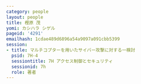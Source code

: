 ```yaml
---
category: people
layout: people
title: 樫原 茂
yomi: カシハラ シゲル
pageid: '4291'
emailhash: 1cdae489d6896a54a9097a091cbb5399
session:
- title: マルチコプターを用いたサイバー攻撃に対する一検討
  psid: 7H-4
  sessiontitle: 7H アクセス制御とセキュリティ
  sessionid: 7h
  role: 著者
---
```

